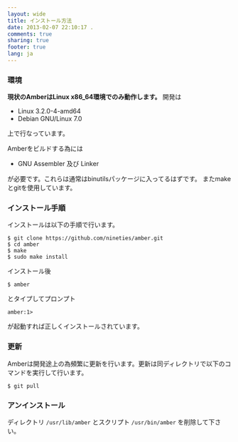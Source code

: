 ```yaml
---
layout: wide
title: インストール方法
date: 2013-02-07 22:10:17 .
comments: true
sharing: true
footer: true
lang: ja
---
```


### 環境
**現状のAmberはLinux x86_64環境でのみ動作します。**
開発は

* Linux 3.2.0-4-amd64
* Debian GNU/Linux 7.0

上で行なっています。

Amberをビルドする為には

* GNU Assembler 及び Linker

が必要です。これらは通常はbinutilsパッケージに入ってるはずです。
またmakeとgitを使用しています。

### インストール手順

インストールは以下の手順で行います。

    $ git clone https://github.com/nineties/amber.git
    $ cd amber
    $ make
    $ sudo make install

インストール後

    $ amber

とタイプしてプロンプト

    amber:1>

が起動すれば正しくインストールされています。

### 更新

Amberは開発途上の為頻繁に更新を行います。更新は同ディレクトリで以下のコマンドを実行して行います。

    $ git pull

### アンインストール
ディレクトリ `/usr/lib/amber` とスクリプト `/usr/bin/amber` を削除して下さい。
